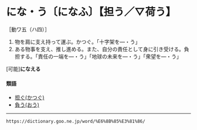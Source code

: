 # にな・う〔になふ〕【担う／▽荷う】

［動ワ五（ハ四）］
1. 物を肩に支え持って運ぶ。かつぐ。「十字架を―・う」
2. ある物事を支え、推し進める。また、自分の責任として身に引き受ける。負担する。「責任の一端を―・う」「地球の未来を―・う」「衆望を―・う」
    

\[可能\]**になえる**

#### 類語

-   [担ぐ(かつぐ)](https://dictionary.goo.ne.jp/word/%E6%8B%85%E3%81%90_%28%E3%81%8B%E3%81%A4%E3%81%90%29/#jn-42596)
-   [負う(おう)](https://dictionary.goo.ne.jp/word/%E8%B2%A0%E3%81%86/#jn-27376)

---
`https://dictionary.goo.ne.jp/word/%E6%8B%85%E3%81%86/`